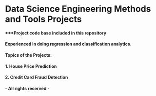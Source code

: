 # Data Science Engineering Methods and Tools Projects

#### ***Project code base included in this repository

#### Experienced in doing regression and classification analytics.

#### Topics of the Projects:
#### 1. House Price Prediction
#### 2. Credit Card Fraud Detection





#### - All rights reserved -
